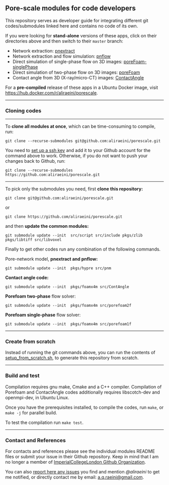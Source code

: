 ## Pore-scale modules for code developers

This repository serves as developer guide for integrating different git codes/submodules linked here and contains no code of its own.


If you were looking for **stand-alone** versions of these apps, click on their directories above and then switch to their `master` branch:

- Network extraction: [pnextract](https://github.com/ImperialCollegeLondon/pnextract)
- Network extraction and flow simulation: [pnflow](https://github.com/ImperialCollegeLondon/pnflow)
- Direct simulation of single-phase flow on 3D images: [poreFoam-singlePhase](https://github.com/ImperialCollegeLondon/poreFoam-singlePhase)
- Direct simulation of two-phase flow on 3D images: [poreFoam](https://github.com/ImperialCollegeLondon/poreFoam)
- Contact angle from 3D (X-ray/micro-CT) images: [ContactAngle](https://github.com/ImperialCollegeLondon/ContactAngle)



For a **pre-compiled** release of these apps in a Ubuntu Docker image, visit https://hub.docker.com/r/aliraeini/porescale.


----------------------------------------------------------------


### Cloning codes

----------------------------------------------------------------

To **clone all modules at once**, which can be time-consuming to compile, run:

`git clone --recurse-submodules git@github.com:aliraeini/porescale.git`

You need to [set up a ssh key](https://docs.github.com/en/github/authenticating-to-github/connecting-to-github-with-ssh) and add it to your Github account for the command above to work. Otherwise, if you do not want to push your changes back to Github, run:

`git clone --recurse-submodules https://github.com:aliraeini/porescale.git`

----------------------------------------------------------------

To pick only the submodules you need, first **clone this repository:**

`git clone git@github.com:aliraeini/porescale.git`

or

`git clone https://github.com/aliraeini/porescale.git`

and then **update the common modules:**

`git submodule update --init  src/script src/include pkgs/zlib pkgs/libtiff src/libvoxel`

Finally to get other codes run any combination of the following commands.



Pore-network model, **pnextract and pnflow:**

`git submodule update --init  pkgs/hypre src/pnm`



**Contact angle code:**

`git submodule update --init  pkgs/foamx4m src/ContAngle`



**Porefoam two-phase** flow solver:

`git submodule update --init  pkgs/foamx4m src/porefoam2f`



**Porefoam single-phase** flow solver:

`git submodule update --init  pkgs/foamx4m src/porefoam1f`


----------------------------------------------------------------

### Create from scratch

Instead of running the git commands above, you can run the contents of
[setup_from_scratch.sh](setup_from_scratch.sh), to generate this
repository from scratch.


----------------------------------------------------------------

### Build and test

Compilation requires gnu make, Cmake and a C++ compiler.  Compilation of Porefoam and ContactAngle codes additionally requires libscotch-dev and openmpi-dev, in Ubuntu Linux.

Once you have the prerequisites installed, to compile the codes, run `make`, or `make -j` for parallel build.

To test the compilation run `make test`.


----------------------------------------------------------------

### Contact and References ###

For contacts and references please see the individual modules README files or submit your issue in their Github repository.   Keep in mind that I am no longer a member of [ImperialCollegeLondon Github Organization](https://github.com/ImperialCollegeLondon).

You can also [report here any issues](https://github.com/aliraeini/porescale/issues) you find and mention *@aliraeini* to get me notified, or directly contact me by email: [a.q.raeini@gmail.com](mainto:a.q.raeini@gmail.com).
